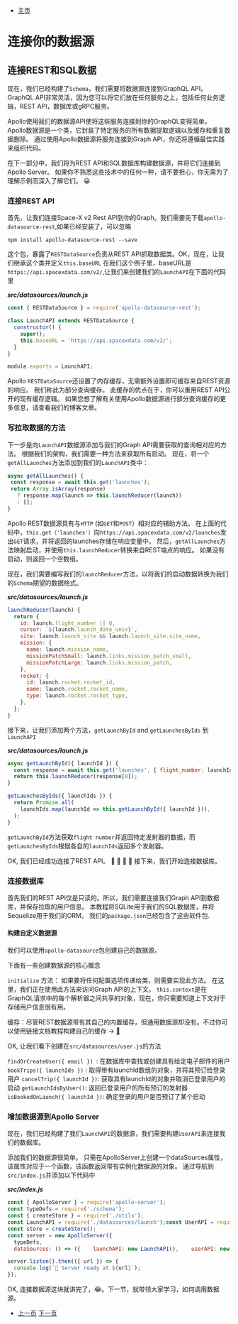 
- [主页](../README.md)

# 连接你的数据源
## 连接REST和SQL数据
现在，我们已经构建了`Schema`，我们需要将数据源连接到GraphQL API。 GraphQL API非常灵活，因为您可以将它们放在任何服务之上，包括任何业务逻辑，REST API，数据库或gRPC服务。

Apollo使用我们的数据源API使将这些服务连接到你的GraphQL变得简单。 Apollo数据源是一个类，它封装了特定服务的所有数据提取逻辑以及缓存和重复数据删除。 通过使用Apollo数据源将服务连接到Graph API，你还将遵循最佳实践来组织代码。

在下一部分中，我们将为REST API和SQL数据库构建数据源，并将它们连接到Apollo Server。 如果你不熟悉这些技术中的任何一种，请不要担心，你无需为了理解示例而深入了解它们。 😀

### 连接REST API
首先，让我们连接Space-X v2 Rest API到你的Graph。我们需要先下载`apollo-datasource-rest`,如果已经安装了，可以忽略

```shell
npm install apollo-datasource-rest --save
```

这个包，暴露了`RESTDataSource`负责从REST API抓取数据类。OK，现在，让我们继承这个类并定义`this.baseURL`
在我们这个例子里，baseURL是`https://api.spacexdata.com/v2/`,让我们来创建我们的`LaunchAPI`在下面的代码里

***src/datasources/launch.js***

```javascript
const { RESTDataSource } = require('apollo-datasource-rest');

class LaunchAPI extends RESTDataSource {
  constructor() {
    super();
    this.baseURL = 'https://api.spacexdata.com/v2/';
  }
}

module.exports = LaunchAPI;
```

Apollo `RESTDataSource`还设置了内存缓存，无需额外设置即可缓存来自REST资源的响应。 我们称此为部分查询缓存。 此缓存的优点在于，你可以重用REST API公开的现有缓存逻辑。 如果您想了解有关使用Apollo数据源进行部分查询缓存的更多信息，请查看我们的博客文章。

### 写拉取数据的方法

下一步是向`LaunchAPI`数据源添加与我们的Graph API需要获取的查询相对应的方法。 根据我们的架构，我们需要一种方法来获取所有启动。 现在，将一个`getAllLaunches`方法添加到我们的`LaunchAPI`类中：

 ```javascript
async getAllLaunches() {
  const response = await this.get('launches');
  return Array.isArray(response)
    ? response.map(launch => this.launchReducer(launch))
    : [];
}
 ```

Apollo REST数据源具有与`HTTP` (如`GET`和`POST`）相对应的辅助方法。 在上面的代码中，`this.get（'launches'）`向`https://api.spacexdata.com/v2/launches`发出`GET`请求，并将返回的launches存储在响应变量中。 然后，`getAllLaunches`方法映射启动，并使用`this.launchReducer`转换来自REST端点的响应。 如果没有启动，则返回一个空数组。

现在，我们需要编写我们的`launchReducer`方法，以将我们的启动数据转换为我们的`Schema`期望的数据格式。

***src/datasources/launch.js***

```javascript
launchReducer(launch) {
  return {
    id: launch.flight_number || 0,
    cursor: `${launch.launch_date_unix}`,
    site: launch.launch_site && launch.launch_site.site_name,
    mission: {
      name: launch.mission_name,
      missionPatchSmall: launch.links.mission_patch_small,
      missionPatchLarge: launch.links.mission_patch,
    },
    rocket: {
      id: launch.rocket.rocket_id,
      name: launch.rocket.rocket_name,
      type: launch.rocket.rocket_type,
    },
  };
}
```
接下来，让我们添加两个方法，`getLaunchById` and `getLaunchesByIds` 到 `LaunchAPI`


***src/datasources/launch.js***

```javascript
async getLaunchById({ launchId }) {
  const response = await this.get('launches', { flight_number: launchId });
  return this.launchReducer(response[0]);
}

getLaunchesByIds({ launchIds }) {
  return Promise.all(
    launchIds.map(launchId => this.getLaunchById({ launchId })),
  );
}
```
`getLaunchById`方法获取`flight number`并返回特定发射器的数据，而`getLaunchesByIds`根据各自的`launchIds`返回多个发射器。

OK, 我们已经成功连接了REST API。 🎉 🎉 🎉 🎉 接下来，我们开始连接数据库。

### 连接数据库

首先我们的REST API仅是只读的。所以，我们需要连接我们Graph API到数据库，并保存拉取的用户信息。
本教程将SQLite用于我们的SQL数据库，并将Sequelize用于我们的ORM。
我们的`package.json`已经包含了这些软件包.

#### 构建自定义数据源

我们可以使用`apollo-datasource`包创建自己的数据源。

下面有一些创建数据源的核心概念

`initialize` 方法：
如果要将任何配置选项传递给类，则需要实现此方法。 在这里，我们正在使用此方法来访问Graph API的上下文。
`this.context`是在GraphQL请求中的每个解析器之间共享的对象，现在，你只需要知道上下文对于存储用户信息很有用。

缓存：尽管REST数据源带有其自己的内置缓存，但通用数据源却没有。不过你可以使用链接文档教程构建自己的缓存 -> [🔗](https://www.apollographql.com/docs/apollo-server/data/data-sources/#community-data-sources)

OK, 让我们看下创建在`src/datasources/user.js`的方法

`findOrCreateUser({ email }) `: 在数据库中查找或创建具有给定电子邮件的用户
`bookTrips({ launchIds })` : 取得带有launchId数组的对象，并将其预订给登录用户
`cancelTrip({ launchId })`: 获取具有launchId的对象并取消已登录用户的启动
`getLaunchIdsByUser()`: 返回已登录用户的所有预订的发射器
`isBookedOnLaunch({ launchId })`: 确定登录的用户是否预订了某个启动

### 增加数据源到Apollo Server

现在，我们已经构建了我们`LaunchAPI`的数据源，我们需要构建`UserAPI`来连接我们的数据库。

添加我们的数据源很简单。 只需在ApolloServer上创建一个dataSources属性，该属性对应于一个函数，该函数返回带有实例化数据源的对象。 通过导航到`src/index.js`并添加以下代码中

***src/index.js***

```javascript
const { ApolloServer } = require('apollo-server');
const typeDefs = require('./schema');
const { createStore } = require('./utils');
const LaunchAPI = require('./datasources/launch');const UserAPI = require('./datasources/user');
const store = createStore();
const server = new ApolloServer({
  typeDefs,
  dataSources: () => ({    launchAPI: new LaunchAPI(),    userAPI: new UserAPI({ store })  })});

server.listen().then(({ url }) => {
  console.log(`🚀 Server ready at ${url}`);
});
```

OK, 连接数据源这块就讲完了，😂。下一节，就带领大家学习，如何调用数据源。


- [上一页](./build_a_schema.md)   [下一页](./graph_resolvers.md)

